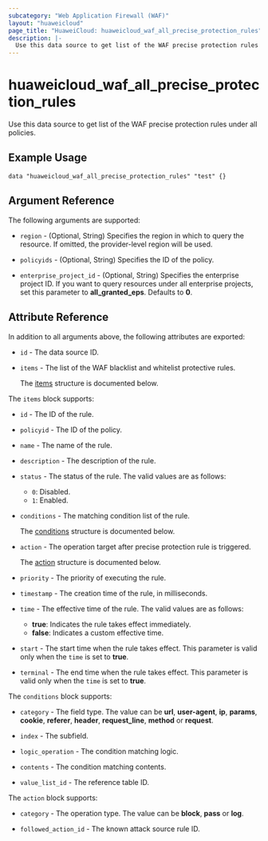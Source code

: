 ```yaml
---
subcategory: "Web Application Firewall (WAF)"
layout: "huaweicloud"
page_title: "HuaweiCloud: huaweicloud_waf_all_precise_protection_rules"
description: |-
  Use this data source to get list of the WAF precise protection rules under all policies.
---
```


# huaweicloud_waf_all_precise_protection_rules

Use this data source to get list of the WAF precise protection rules under all policies.

## Example Usage

```hcl
data "huaweicloud_waf_all_precise_protection_rules" "test" {}
```

## Argument Reference

The following arguments are supported:

* `region` - (Optional, String) Specifies the region in which to query the resource.
  If omitted, the provider-level region will be used.

* `policyids` - (Optional, String) Specifies the ID of the policy.

* `enterprise_project_id` - (Optional, String) Specifies the enterprise project ID.
  If you want to query resources under all enterprise projects, set this parameter to **all_granted_eps**.
  Defaults to **0**.

## Attribute Reference

In addition to all arguments above, the following attributes are exported:

* `id` - The data source ID.

* `items` - The list of the WAF blacklist and whitelist protective rules.

  The [items](#items_struct) structure is documented below.

<a name="items_struct"></a>
The `items` block supports:

* `id` - The ID of the rule.

* `policyid` - The ID of the policy.

* `name` - The name of the rule.

* `description` - The description of the rule.

* `status` - The status of the rule.
  The valid values are as follows:
  + `0`: Disabled.
  + `1`: Enabled.

* `conditions` - The matching condition list of the rule.

  The [conditions](#items_conditions_struct) structure is documented below.

* `action` - The operation target after precise protection rule is triggered.

  The [action](#items_action_struct) structure is documented below.

* `priority` - The priority of executing the rule.

* `timestamp` - The creation time of the rule, in milliseconds.

* `time` - The effective time of the rule.
  The valid values are as follows:
  + **true**: Indicates the rule takes effect immediately.
  + **false**: Indicates a custom effective time.

* `start` - The start time when the rule takes effect.
  This parameter is valid only when the `time` is set to **true**.

* `terminal` - The end time when the rule takes effect.
  This parameter is valid only when the `time` is set to **true**.

<a name="items_conditions_struct"></a>
The `conditions` block supports:

* `category` - The field type.
  The value can be **url**, **user-agent**, **ip**, **params**, **cookie**, **referer**, **header**,
  **request_line**, **method** or **request**.

* `index` - The subfield.

* `logic_operation` - The condition matching logic.

* `contents` - The condition matching contents.

* `value_list_id` - The reference table ID.

<a name="items_action_struct"></a>
The `action` block supports:

* `category` - The operation type.
  The value can be **block**, **pass** or **log**.

* `followed_action_id` - The known attack source rule ID.
